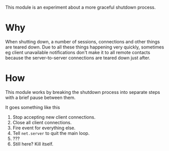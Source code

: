 This module is an experiment about a more graceful shutdown process.

Why
===

When shutting down, a number of sessions, connections and other things
are teared down. Due to all these things happening very quickly,
sometimes eg client unavailable notifications don't make it to all
remote contacts because the server-to-server connections are teared down
just after.

How
===

This module works by breaking the shutdown process into separate steps
with a brief pause between them.

It goes something like this

1.  Stop accepting new client connections.
2.  Close all client connections.
3.  Fire event for everything else.
4.  Tell `net.server` to quit the main loop.
5.  ???
6.  Still here? Kill itself.

